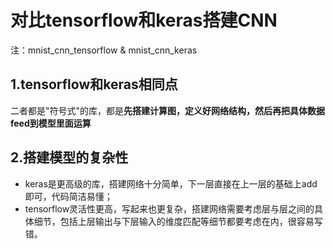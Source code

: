 # 对比tensorflow和keras搭建CNN
注：mnist_cnn_tensorflow & mnist_cnn_keras
## 1.tensorflow和keras相同点
二者都是"符号式"的库，都是**先搭建计算图，定义好网络结构，然后再把具体数据feed到模型里面运算**
  
## 2.搭建模型的复杂性
- keras是更高级的库，搭建网络十分简单，下一层直接在上一层的基础上add即可，代码简洁易懂；
- tensorflow灵活性更高，写起来也更复杂，搭建网络需要考虑层与层之间的具体细节，包括上层输出与下层输入的维度匹配等细节都要考虑在内，很容易写错。

